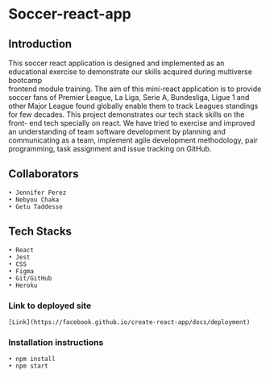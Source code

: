 # Soccer-react-app

## Introduction

  This soccer react application is designed and implemented as an educational exercise to demonstrate our skills acquired during multiverse bootcamp  
  frontend module training. The aim of this mini-react application is to provide soccer fans of Premier League, La Liga, Serie A, Bundesliga, Ligue 1 and 
  other Major League found globally enable them to track Leagues standings for few decades. This project demonstrates our tech stack skills on the front-
  end tech specially on react. We have tried to exercise and improved an understanding of team software development by planning and communicating as a 
  team, implement agile development methodology, pair programming, task assignment and issue tracking on GitHub.

## Collaborators

    • Jennifer Perez
    • Nebyou Chaka
    • Getu Taddesse

## Tech Stacks

    • React
    • Jest
    • CSS
    • Figma
    • Git/GitHub
    • Heroku

### Link to deployed site

    [Link](https://facebook.github.io/create-react-app/docs/deployment)

### Installation instructions

    • npm install
    • npm start
